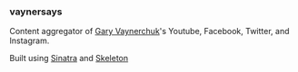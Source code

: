 ### vaynersays
Content aggregator of [Gary Vaynerchuk](https://www.garyvaynerchuk.com)'s Youtube, Facebook, Twitter, and Instagram.

Built using [Sinatra](http://www.sinatrarb.com) and [Skeleton](http://getskeleton.com)
